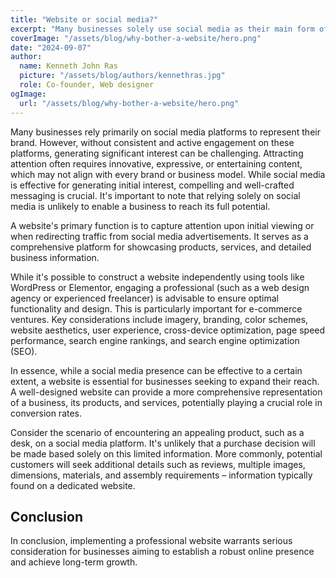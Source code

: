 ```yaml
---
title: "Website or social media?"
excerpt: "Many businesses solely use social media as their main form of brand awareness. I explore why a website should be used in addition to it."
coverImage: "/assets/blog/why-bother-a-website/hero.png"
date: "2024-09-07"
author:
  name: Kenneth John Ras
  picture: "/assets/blog/authors/kennethras.jpg"
  role: Co-founder, Web designer
ogImage:
  url: "/assets/blog/why-bother-a-website/hero.png"
---
```


Many businesses rely primarily on social media platforms to represent their brand. However, without consistent and active engagement on these platforms, generating significant interest can be challenging. Attracting attention often requires innovative, expressive, or entertaining content, which may not align with every brand or business model. While social media is effective for generating initial interest, compelling and well-crafted messaging is crucial. It's important to note that relying solely on social media is unlikely to enable a business to reach its full potential.

A website's primary function is to capture attention upon initial viewing or when redirecting traffic from social media advertisements. It serves as a comprehensive platform for showcasing products, services, and detailed business information.

While it's possible to construct a website independently using tools like WordPress or Elementor, engaging a professional (such as a web design agency or experienced freelancer) is advisable to ensure optimal functionality and design. This is particularly important for e-commerce ventures. Key considerations include imagery, branding, color schemes, website aesthetics, user experience, cross-device optimization, page speed performance, search engine rankings, and search engine optimization (SEO).

In essence, while a social media presence can be effective to a certain extent, a website is essential for businesses seeking to expand their reach. A well-designed website can provide a more comprehensive representation of a business, its products, and services, potentially playing a crucial role in conversion rates.

Consider the scenario of encountering an appealing product, such as a desk, on a social media platform. It's unlikely that a purchase decision will be made based solely on this limited information. More commonly, potential customers will seek additional details such as reviews, multiple images, dimensions, materials, and assembly requirements – information typically found on a dedicated website.

## Conclusion

In conclusion, implementing a professional website warrants serious consideration for businesses aiming to establish a robust online presence and achieve long-term growth.
